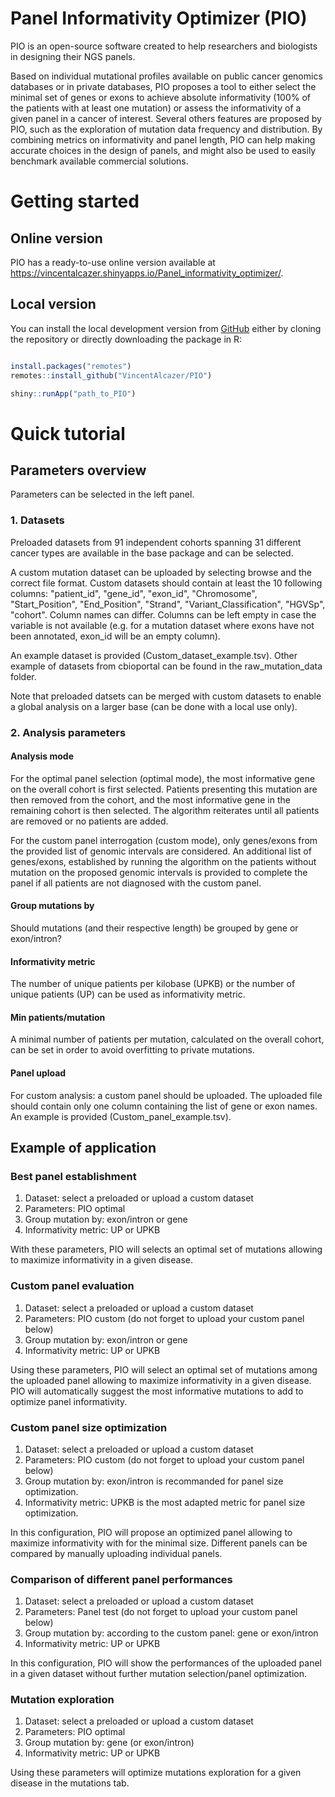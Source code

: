 
# Panel Informativity Optimizer (PIO)
 
PIO is an open-source software created to help researchers and biologists in designing their NGS panels.

Based on individual mutational profiles available on public cancer genomics databases or in private databases, PIO proposes a tool to either select the minimal set of genes or exons to achieve absolute informativity (100% of the patients with at least one mutation) or assess the informativity of a given panel in a cancer of interest. Several others features are proposed by PIO, such as the exploration of mutation data frequency and distribution. By combining metrics on informativity and panel length, PIO can help making accurate choices in the design of panels, and might also be used to easily benchmark available commercial solutions. 
 
 
# Getting started

## Online version

PIO has a ready-to-use online version available at
<https://vincentalcazer.shinyapps.io/Panel_informativity_optimizer/>.

## Local version

You can install the local development version from
[GitHub](https://github.com/VincentAlcazer/PIO) either by cloning the
repository or directly downloading the package in R:

``` r

install.packages("remotes")
remotes::install_github("VincentAlcazer/PIO")

shiny::runApp("path_to_PIO")

```

# Quick tutorial

## Parameters overview

Parameters can be selected in the left panel.

### 1. Datasets

Preloaded datasets from 91 independent cohorts spanning 31 different cancer types are available in the base package and can be selected. 

A custom mutation dataset can be uploaded by selecting browse and the correct file format. Custom datasets should contain at least the 10 following columns:  "patient_id", "gene_id", "exon_id", "Chromosome", "Start_Position", "End_Position", "Strand", "Variant_Classification", "HGVSp", "cohort".  Column names can differ. Columns can be left empty in case the variable is not available (e.g. for a mutation dataset where exons have not been annotated, exon_id will be an empty column). 

An example dataset is provided (Custom_dataset_example.tsv). Other example of datasets from cbioportal can be found in the raw_mutation_data folder.

Note that preloaded datsets can be merged with custom datasets to enable a global analysis on a larger base (can be done with a local use only).


### 2. Analysis parameters

#### Analysis mode

For the optimal panel selection (optimal mode), the most informative gene on the overall cohort is first selected. Patients presenting this mutation are then removed from the cohort, and the most informative gene in the remaining cohort is then selected. The algorithm reiterates until all patients are removed or no patients are added. 

For the custom panel interrogation (custom mode), only genes/exons from the provided list of genomic intervals are considered. An additional list of genes/exons, established by running the algorithm on the patients without mutation on the proposed genomic intervals is provided to complete the panel if all patients are not diagnosed with the custom panel.

#### Group mutations by

Should mutations (and their respective length) be grouped by gene or exon/intron?

#### Informativity metric

The number of unique patients per kilobase (UPKB) or the number of unique patients (UP) can be used as informativity metric. 

#### Min patients/mutation

A minimal number of patients per mutation, calculated on the overall cohort, can be set in order to avoid overfitting to private mutations. 

#### Panel upload

For custom analysis: a custom panel should be uploaded. The uploaded file should contain only one column containing the list of gene or exon names. An example is provided (Custom_panel_example.tsv).


## Example of application

### Best panel establishment

1. Dataset: select a preloaded or upload a custom dataset
2. Parameters: PIO optimal
3. Group mutation by: exon/intron or gene
4. Informativity metric: UP or UPKB

With these parameters, PIO will selects an optimal set of mutations allowing to maximize informativity in a given disease.

### Custom panel evaluation

1. Dataset: select a preloaded or upload a custom dataset
2. Parameters: PIO custom (do not forget to upload your custom panel below)
3. Group mutation by: exon/intron or gene
4. Informativity metric: UP or UPKB

Using these parameters, PIO will select an optimal set of mutations among the uploaded panel allowing to maximize informativity in a given disease. PIO will automatically suggest the most informative mutations to add to optimize panel informativity.

### Custom panel size optimization

1. Dataset: select a preloaded or upload a custom dataset
2. Parameters: PIO custom (do not forget to upload your custom panel below)
3. Group mutation by: exon/intron is recommanded for panel size optimization.
4. Informativity metric: UPKB is the most adapted metric for panel size optimization.

In this configuration, PIO will propose an optimized panel allowing to maximize informativity with for the minimal size. Different panels can be compared by manually uploading individual panels.

### Comparison of different panel performances

1. Dataset: select a preloaded or upload a custom dataset
2. Parameters: Panel test (do not forget to upload your custom panel below)
3. Group mutation by: according to the custom panel: gene or exon/intron
4. Informativity metric: UP or UPKB

In this configuration, PIO will show the performances of the uploaded panel in a given dataset without further mutation selection/panel optimization.


### Mutation exploration

1. Dataset: select a preloaded or upload a custom dataset
2. Parameters: PIO optimal 
3. Group mutation by: gene (or exon/intron)
4. Informativity metric: UP or UPKB

Using these parameters will optimize mutations exploration for a given disease in the mutations tab.

